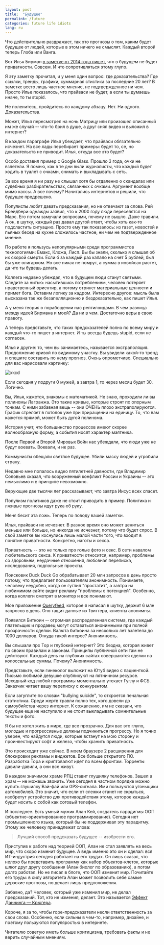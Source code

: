 ```yaml
---
layout: post
title:  "Будущее"
permalink: /future
categories: future life idiots
lang: ru
---
```


[url-birman]: http://ilyabirman.net/meanwhile/all/no-privacy-in-the-future/

Что действительно раздражает, так это прогнозы о том, каким будет будущее от
людей, которые в этом ничего не смыслят. Каждый второй теперь Глоба или Ванга.

Вот Илья Бирман [в заметке от 2014 года пишет][url-birman], что в будущем не
будет приватности. Совсем. И что сопротивляться этому глупо.

Я эту заметку прочитал, и у меня один вопрос: где доказательства? Где ссылки,
тренды, графики, суммарная стистика за последние 20 лет? В заметке всего лишь
частное мнение, не подтвержденное ни чем. Просто Илье показалось, что прайваси
не будет, а если ты думаешь иначе, то ты stupid.

Не поленитесь, пройдитесь по каждому абзацу. Нет. Ни одного. Доказательства.

Может, Илья пересмотрел на ночь Матрицу или произошел описанный им же случай --
что-то брил в душе, а друг снял видео и выложил в интернет?

В каждом параграфе Илья убеждает, что прайваси обязательно исчезнет. На все лады
перебирает примеры: будет то, се, но доказательств не приводит. Илья, откуда все
это будет?

Особо доставил пример с Google Glass. Прошло 3 года, очки не взлетели. Я помню,
как в те дни выли журналисты, что каждый будет ходить в туалет с очками, снимать
и выкладывать с сеть.

За все время я ни разу не слышал хотя бы отдаленно о скандалах или судебных
разбирательствах, связанных с очками. Аргумент вообще мимо кассы. А все почему?
Начитались интернетов и решили, что будущее предрешено.

Популисты любят давать предсказания, но не отвечают за слова. Рей Брейдбери
однажды заявил, что к 2000 году люди переселятся на Марс. Его потом замучали
вопросами, почему не вышло. Даже травили. А он, в шутку, каждый раз давал другой
ответ, чтобы хоть как-то подсластить ситуацию. Просто ему так показалось: из
газет, новостей и пьяных бесед на кухне сложилось частное, ни чем не
подтвержденное мнение.

По работе я пользусь непопулярными среди программистов технологиями: Емакс,
Кложа, Лисп. Вы бы знали, сколько я слышал об их скорой смерти. Если б за каждый
раз капало на счет 5 рублей, был бы уже олигархом. Но все никак не помрут, а
сумма в инвойсах растет, да что ты будешь делать.

Коллега недавно убеждал, что в будущем люди станут святыми. Следите за нитью:
насытившись потреблением, человек потеряет нравственный ориентир, а потому
отринет материальные ценности и примет бога. Оставим логику за кадром. Интересно
другое: мысль была высказана так же безапелляционно и бездоказательно, как пишет
Илья.

А у меня теория о порабощении нас рептилоидами. В чем разница между идеей
Бирмана и моей? Да ни в чем. Достаточно веры в свою правоту.

А теперь представьте, что таких предсказателей полно по всему миру и каждый
что-то пишет в интернет. И ты всегда будешь stupid, если не согласен.

Илья и другие: то, чем вы занимаетесь, называется экстраполяция. Продолжение
кривой по видимому участку. Вы увидели какой-то тренд и спешите составить по
нему прогноз. Очень опрометчиво. Специально для вас нарисовали картинку:

![xkcd](https://imgs.xkcd.com/comics/extrapolating.png)

Если сегодня у подруги 0 мужей, а завтра 1, то через месяц будет 30. Логично.

Вы, Илья, кажется, знакомы с математикой. Не знаю, проходили ли вы полиномы
Лагранжа. Это такие кривые, которые строят по опорным точкам. С ними забавная
вещь -- они ОЧЕНЬ плохо экстраполируются. График стреляет в потолок уже при
приращении на единицу. То, что вам кажется прямой, может быть дугой полинома.

История учит, что большинство процессов имеют скорее волнообразную форму, а
события носят характер маятника.

После Первой и Второй Мировых Войн нас убеждали, что люди уже не будут
воевать. Воевали, и не раз.

Коммунисты обещали светлое будущее. Убили массу людей и угробили страну.

Недавно мне попалось видео пятилетней давности, где Владимир Соловьев сказал,
что вооруженный конфликт России и Украины -- это немыслимо и в принципе
невозможно.

Верующие две тысячи лет рассказывают, что завтра Иисус всех спасет.

Популизм политиков даже не стоит приводить в пример. Политика и лживые прогнозы
идут рука об руку.

Меня бесит эта ложь. Теперь по поводу вашей заметки.

Илья, прайваси не исчезнет. В разное время оно может цениться меньше или больше,
но никогда не исчезнет, потому что будет спрос. В свой заметке вы коснулись лишь
малой части того, что входит в понятие приватности. Конкретно, наготы и секса.

Приватность -- это не только про голые фото и секс. В сети навалом любительского
секса. К приватности относится, например, проблемы со здоровьем, неудачные
отношения, любовная переписка, исследования, подпольные проекты.

Поисковик Duck Duck Go обрабатывает 20 млн запросов в день просто потому, что
предлагает пользователям анонимность. Понимаете, человеку неудобно, когда он
гуглил "простатит", а завтра на любимимом сайте видит рекламу "проблемы с
потенцией". Особенно, когда коллеги смотрят в монитор и все понимают.

Мое приложение [Queryfeed](https://queryfeed.net/), которое я написал в шутку,
держит 6 млн запросов в день. Оно тащит данные из Твиттера, клиенты анонимны.

Появился Биткоин -- огромная распределенная система, где каждый плательщик и
продавец могут оставаться анонимными при полной прозрачности сделки. Валюта
биткоина за несколько лет взлетела до 1000 долларов. Откуда такой интерес?
Анонимность.

Вы слышали про Тор и глубокий интернет? Это бездна, которая живет по своим
правилам и законам. Принципы публичной сети там не действуют. Каждый день на
глубоких сайтах совершаются сделки на колоссальные суммы. Почему? Анонимность.

Представьте, если гинеколог выложит на Ютуб видео с пациенткой. Письмо любимой
девушке опубликуют на пятничном ресурсе. Исходный код любой программы
моментально утекает Гуглу и ФСБ. Заказчик читает вашу переписку с конкурентом.

Если загуглите по словам "bullying suicide", то откроется печальная
статистика. Среди жертв травли полно тех, кого довели до самоубийства через
интернет. К сожалению, им не сказали, что будущее еще не наступило и не стоит
выкладывать сомнительные тексты и фото.

Я бы не хотел жить в мире, где все прозрачно. Для вас это глупо, молодые и
прогрессивные должны подчиниться прогрессу. Но я точно уверен, что найдутся
люди, которые встанут на мою сторону и проинвестируют софт и железо, чтобы
хранить приватность.

Это происходит уже сейчас. В моем браузере 2 расширения для блокировки рекламы и
виджетов. Все больше открытого ПО. Разработка Тора и криптовалют идет по всем
фронтам. Торренты давили-давили, а они все живут.

В каждом значимом храме РПЦ ставит глушилку телефонов. Зашел в храм -- не можешь
звонить. Уже сегодня в частном порядке можно купить глушилку Вай-фай или
GPS-сигнала. Ими пользуются угоньщики автомобилей. Это значит, что если от
слежки станет не скрыться, изобретут устройство для противодействия этому,
которое каждый будет носить с собой как сотовый телефон.

И последнее. Есть умный мужик Алан Кей, создатель парадигмы ООП
(объектно-ориентированное программирование). Сегодня нет промышленного языка,
который бы не поддерживал эту парадигму. Этому же человеку принадлежат слова:

> Лучший способ предсказать будущее -- изобрести его.

Приступив к работе над теорией ООП, Алан не стал заявлять на весь мир, что скоро
изменит будущее. А ведь именно это он и сделал: вся ИТ-индустрия сегодня
работает на его трудах. Он лишь сказал, что нелохо бы представить программу как
набор объектов-клеток, которые шлют друг другу сообщения (Алан биолог по
образованию), а потом долго работал. Но не писал в блоге, что ООП изменит
мир. Почитайте его труды: в силу авторитета Алан может позволить себе самые
дерзские прогнозы, но делает лишь предположения.

[url-wiki]:https://ru.wikipedia.org/wiki/%D0%AD%D1%84%D1%84%D0%B5%D0%BA%D1%82_%D0%94%D0%B0%D0%BD%D0%BD%D0%B8%D0%BD%D0%B3%D0%B0_%E2%80%94_%D0%9A%D1%80%D1%8E%D0%B3%D0%B5%D1%80%D0%B0

Забавно, да? Человек, который уже изменил мир, не делал предсказаний. Тот, кто
не изменил, делает. Это называется [Эффект Даннинга — Крюгера][url-wiki].

Короче, я за то, чтобы горе-предсказатели несли ответственность за свои
слова. Особенно, если сильны в чем-то, например, дизайне, и поэтому пользуются
популяростью в интернете.

Читателю советую иметь больше критицизма, требовать факты и не верить случайным
мнениям.
